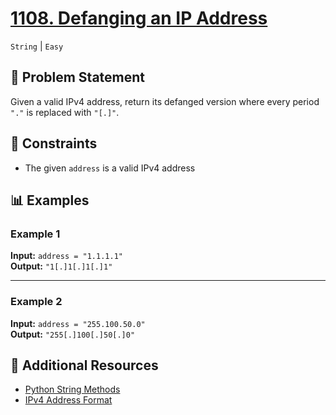 # [1108. Defanging an IP Address](https://leetcode.com/problems/defanging-an-ip-address/description/)
`String` | `Easy`

## 📝 Problem Statement
Given a valid IPv4 address, return its defanged version where every period `"."` is replaced with `"[.]"`.

## 🔢 Constraints
- The given `address` is a valid IPv4 address

## 📊 Examples

### Example 1
**Input:** `address = "1.1.1.1"`  
**Output:** `"1[.]1[.]1[.]1"`  

---

### Example 2
**Input:** `address = "255.100.50.0"`  
**Output:** `"255[.]100[.]50[.]0"`  
  
## 🔗 Additional Resources
- [Python String Methods](https://docs.python.org/3/library/stdtypes.html#string-methods)
- [IPv4 Address Format](https://en.wikipedia.org/wiki/IPv4)

